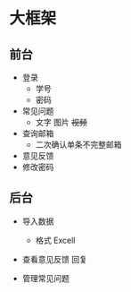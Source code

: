 # 大框架

## 前台

 * 登录
   * 学号
   * 密码
* 常见问题
    * 文字 图片  ~~视频~~
* 查询邮箱
  *  二次确认单条不完整邮箱
* 意见反馈
* 修改密码 


## 后台

* 导入数据
  * 格式
    Excell

* 查看意见反馈 回复
* 管理常见问题
  